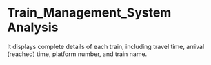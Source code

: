 # Train_Management_System Analysis 
It displays complete details of each train, including travel time, arrival (reached) time, platform number, and train name. 
